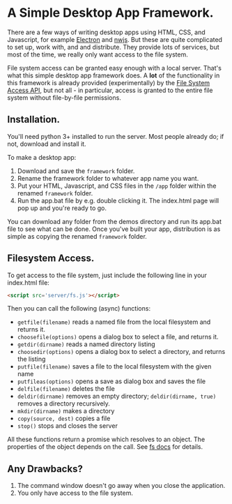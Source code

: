 # A Simple Desktop App Framework.

There are a few ways of writing desktop apps using HTML, CSS, and Javascript, for example [Electron](https://www.electronjs.org/) and [nwjs](https://nwjs.io/). But these are quite complicated to set up, work with, and and distribute. They provide lots of services, but most of the time, we really only want access to the file system. 

File system access can be granted easy enough with a local server. That's what this simple desktop app framework does. A **lot** of the functionality in this framework is already provided (experimentally) by the [File System Access API](https://wicg.github.io/file-system-access/), but not all - in particular, access is granted to the entire file system without file-by-file permissions.

## Installation.

You'll need python 3+ installed to run the server. Most people already do; if not, download and install it.

To make a desktop app:
1. Download and save the `framework` folder.
2. Rename the framework folder to whatever app name you want.
4. Put your HTML, Javascript, and CSS files in the `/app` folder within the renamed `framework` folder.
5. Run the app.bat file by e.g. double clicking it. The index.html page will pop up and you're ready to go.

You can download any folder from the demos directory and run its app.bat file to see what can be done. Once you've built your app, distribution is as simple as copying the renamed `framework` folder.

## Filesystem Access.

To get access to the file system, just include the following line in your index.html file:
```html
<script src='server/fs.js'></script>
```
Then you can call the following (async) functions:

* `getfile(filename)` reads a named file from the local filesystem and returns it.
* `choosefile(options)` opens a dialog box to select a file, and returns it.
* `getdir(dirname)` reads a named directory listing
* `choosedir(options)` opens a dialog box to select a directory, and returns the listing
* `putfile(filename)` saves a file to the local filesystem with the given name
* `putfileas(options)` opens a save as dialog box and saves the file
* `delfile(filename)` deletes the file
* `deldir(dirname)` removes an empty directory; `deldir(dirname, true)` removes a directory recursively.
* `mkdir(dirname)` makes a directory
* `copy(source, dest)` copies a file
* `stop()` stops and closes the server

All these functions return a promise which resolves to an object. The properties of the object depends on the call. See [fs docs](docs/fs.md) for details.

## Any Drawbacks?

1. The command window doesn't go away when you close the application.
2. You only have access to the file system.
